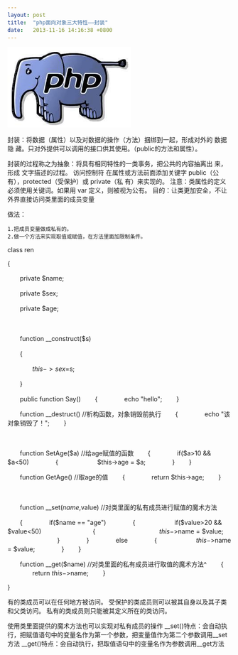 ```yaml
---
layout: post
title:  "php面向对象三大特性——封装"
date:   2013-11-16 14:16:38 +0800
---
```

<img src="/images/fulls/dx.jpg" class="fit image">


封装：将数据（属性）以及对数据的操作（方法）捆绑到一起，形成对外的	数据隐 	藏。只对外提供可以调用的接口供其使用。（public的方法和属性）。

封装的过程称之为抽象：将具有相同特性的一类事务，把公共的内容抽离出	来，形成	文字描述的过程。
 访问控制符
在属性或方法前面添加关键字 public（公有），protected（受保护）或 private（私	有）来实现的。
注意：类属性的定义必须使用关键词。如果用 var 定义，则被视为公有。 
目的：让类更加安全，不让外界直接访问类里面的成员变量

做法：

	1.把成员变量做成私有的。
	2.做一个方法来实现取值或赋值，在方法里面加限制条件。

class ren

{

　　private $name;

　　private $sex;

　　private $age;

　　

　　function __construct($s)

　　{

　　　　$this->sex=$s;　　

　　}

 

　　public function Say()
　　{
　　　　echo "hello";
　　}


　　function __destruct() //析构函数，对象销毁前执行
　　{
　　　　echo "该对象销毁了！";
　　}

　　

　　function SetAge($a) //给age赋值的函数
　　{
　　　　if($a>10 && $a<50)
　　　　{
　　　　　　$this->age = $a;
　　　　}
　　}


　　function GetAge() //取age的值
　　{
　　　　return $this->age;
　　}

　　

　　function __set($name,$value) //对类里面的私有成员进行赋值的魔术方法

　　{
　　　　if($name == "age")
　　　　{
　　　　　　if($value>20 && $value<50)
　　　　　　　　{
　　　　　　　　　　$this->$name = $value;
　　　　　　　　}
　　　　}
　　　　else
　　　　{
　　　　　　$this->$name = $value;
　　　　}
　　}

　　function __get($name) //对类里面的私有成员进行取值的魔术方法^
　　{
　　　　return $this->$name;
　　}

}

有的类成员可以在任何地方被访问。
受保护的类成员则可以被其自身以及其子类和父类访问。
私有的类成员则只能被其定义所在的类访问。

使用类里面提供的魔术方法也可以实现对私有成员的操作
__set()特点：会自动执行，把赋值语句中的变量名作为第一个参数，把变量值作为第二个参数调用__set方法
__get()特点：会自动执行，把取值语句中的变量名作为参数调用__get方法